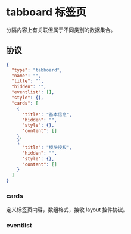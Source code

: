 # tabboard 标签页
分隔内容上有关联但属于不同类别的数据集合。

## 协议

```json
{
  "type": "tabboard",
  "name": "",
  "title": "",
  "hidden": "",
  "eventlist": [],
  "style": {},
  "cards": [
    {
      "title": "基本信息",
      "hidden": "",
      "style": {},
      "content": []
    },
    {
      "title": "模块授权",
      "hidden": "",
      "style": {},
      "content": []
    }
  ]
}
```

### cards
定义标签页内容，数组格式，接收 layout 控件协议。

### eventlist










